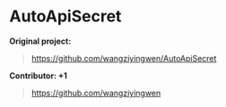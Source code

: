 # AutoApiSecret

 **Original project:** 
 
 >https://github.com/wangziyingwen/AutoApiSecret

 **Contributor: +1** 
 
 >https://github.com/wangziyingwen
